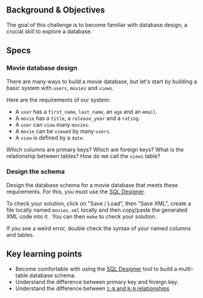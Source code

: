 
## Background & Objectives

The goal of this challenge is to become familiar with database design, a crucial skill to explore a database.

## Specs

### Movie database design

There are many ways to build a movie database, but let's start by building a basic system with `users`, `movies` and `views`.

Here are the requirements of our system:

- A `user` has a `first_name`, `last_name`, an `age` and an `email`.
- A `movie` has a `title`, a `release_year` and a `rating`.
- A `user` can `view` many `movies`.
- A `movie` can be `viewed` by many `users`.
- A `view` is defined by a `date`.

Which columns are primary keys? Which are foreign keys? What is the relationship between tables? How do we call the `views` table?

### Design the schema

Design the database schema for a movie database that meets these requirements.
For this, you must use the [SQL Designer](http://db.lewagon.com).

To check your solution, click on "Save / Load", then "Save XML", create a file locally named `movies.xml` locally and then copy/paste the generated XML code into it . You can then `make` to check your solution.

If you see a weird error, double check the syntax of your named columns and tables.

## Key learning points

- Become comfortable with using the [SQL Designer](http://db.lewagon.com) tool to build a multi-table database schema.
- Understand the difference between primary key and foreign key.
- Understand the difference between [`1:N` and `N:N` relationships](https://en.wikipedia.org/wiki/Cardinality_(data_modeling))
